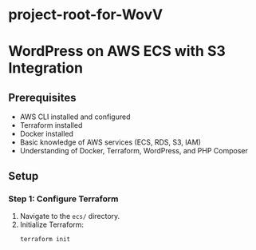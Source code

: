 # project-root-for-WovV

# WordPress on AWS ECS with S3 Integration

## Prerequisites

- AWS CLI installed and configured
- Terraform installed
- Docker installed
- Basic knowledge of AWS services (ECS, RDS, S3, IAM)
- Understanding of Docker, Terraform, WordPress, and PHP Composer

## Setup

### Step 1: Configure Terraform

1. Navigate to the `ecs/` directory.
2. Initialize Terraform:
   ```sh
   terraform init
